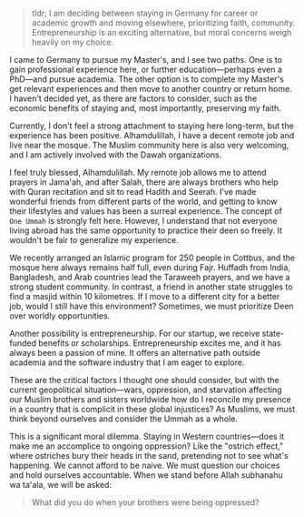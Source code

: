 > tldr; I am deciding between staying in Germany for career or academic growth and moving elsewhere, prioritizing faith, community. Entrepreneurship is an exciting alternative, but moral  concerns weigh heavily on my choice.

I came to Germany to pursue my Master's, and I see two paths. One is to gain professional experience here, or further education—perhaps even a PhD—and pursue academia. The other option is to complete my Master's get relevant experiences and then move to another country or return home. I haven't decided yet, as there are factors to consider, such as the economic benefits of staying and, most importantly, preserving my faith.

Currently, I don't feel a strong attachment to staying here long-term, but the experience has been positive. Alhamdulillah, I have a decent remote job and live near the mosque. The Muslim community here is also very welcoming, and I am actively involved with the Dawah organizations.

I feel truly blessed, Alhamdulillah. My remote job allows me to attend prayers in Jama'ah, and after Salah, there are always brothers who help with Quran recitation and sit to read Hadith and Seerah. I've made wonderful friends from different parts of the world, and getting to know their lifestyles and values has been a surreal experience. The concept of `One Ummah` is strongly felt here. However, I understand that not everyone living abroad has the same opportunity to practice their deen so freely. It wouldn't be fair to generalize my experience.

We recently arranged an Islamic program for 250 people in Cottbus, and the mosque here always remains half full, even during Fajr. Huffadh from India, Bangladesh, and Arab countries lead the Taraweeh prayers, and we have a strong student community. In contrast, a friend in another state struggles to find a masjid within 10 kilometres. If I move to a different city for a better job, would I still have this environment? Sometimes, we must prioritize Deen over worldly opportunities.

Another possibility is entrepreneurship. For our startup, we receive state-funded benefits or scholarships. Entrepreneurship excites me, and it has always been a passion of mine. It offers an alternative path outside academia and the software industry that I am eager to explore.

These are the critical factors I thought one should consider, but with the current geopolitical situation—wars, oppression, and starvation affecting our Muslim brothers and sisters worldwide how do I reconcile my presence in a country that is complicit in these global injustices? As Muslims, we must think beyond ourselves and consider the Ummah as a whole.

This is a significant moral dilemma. Staying in Western countries—does it make me an accomplice to ongoing oppression? Like the "ostrich effect," where ostriches bury their heads in the sand, pretending not to see what's happening. We cannot afford to be naive. We must question our choices and hold ourselves accountable. When we stand before Allah subhanahu wa ta'ala, we will be asked:

> What did you do when your brothers were being oppressed?

